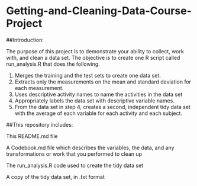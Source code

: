 # Getting-and-Cleaning-Data-Course-Project

##Introduction:

The purpose of this project is to demonstrate your ability to collect, work with, and clean a data set.  The objective is to create one R script called run_analysis.R that does the following.

1. Merges the training and the test sets to create one data set.
2. Extracts only the measurements on the mean and standard deviation for each measurement.
3. Uses descriptive activity names to name the activities in the data set
4. Appropriately labels the data set with descriptive variable names.
5. From the data set in step 4, creates a second, independent tidy data set with the average of each variable for each activity and each subject.

##This repository includes:

This README.md file

A Codebook.md file which describes the variables, the data, and any transformations or work that you performed to clean up

The run_analysis.R code used to create the tidy data set

A copy of the tidy data set, in .txt format

